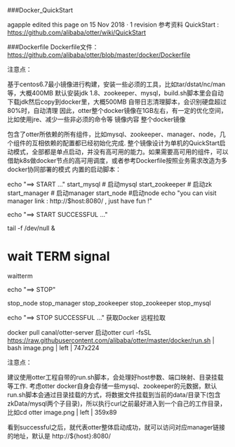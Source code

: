 ###Docker_QuickStart

agapple edited this page on 15 Nov 2018 · 1 revision
参考资料
QuickStart : https://github.com/alibaba/otter/wiki/QuickStart

###Dockerfile
Dockerfile文件：https://github.com/alibaba/otter/blob/master/docker/Dockerfile

注意点：

基于centos6.7最小镜像进行构建，安装一些必须的工具，比如tar/dstat/nc/man等，大概400MB
默认安装jdk 1.8、zookeeper、mysql，build.sh脚本里会自动下载jdk然后copy到docker里，大概500MB
自带日志清理脚本，会识别硬盘超过80%时，自动清理 因此，otter整个docker镜像在1GB左右，有一定的优化空间，比如使用jre、减少一些非必须的命令等
镜像内容
整个docker镜像

包含了otter所依赖的所有组件，比如mysql、zookeeper、manager、node，几个组件的互相依赖的配置都已经初始化完成.
整个镜像设计为单机的QuickStart启动模式，全部都是单点启动，并没有高可用的能力。如果需要高可用的组件，可以借助k8s做docker节点的高可用调度，或者参考Dockerfile按照业务需求改造为多docker协同部署的模式
内置的启动脚本：

echo "==> START ..."
start_mysql   # 启动mysql
start_zookeeper  # 启动zk
start_manager # 启动manager
start_node #启动node
echo "you can visit manager link : http://$host:8080/ , just have fun !"

echo "==> START SUCCESSFUL ..."

tail -f /dev/null &
# wait TERM signal
waitterm

echo "==> STOP"

stop_node
stop_manager
stop_zookeeper
stop_zookeeper
stop_mysql

echo "==> STOP SUCCESSFUL ..."
获取Docker
远程拉取

docker pull canal/otter-server
启动otter
curl -fsSL https://raw.githubusercontent.com/alibaba/otter/master/docker/run.sh | bash 
image.png | left | 747x224

注意点：

建议使用otter工程自带的run.sh脚本，会处理好host参数、端口映射、目录挂载等工作.
考虑otter docker自身会存储一些mysql、zookeeper的元数据，默认run.sh脚本会通过目录挂载的方式，将数据文件挂载到当前的data/目录下(包含zkData/mysql两个子目录)，所以执行curl之前最好进入到一个自己的工作目录，比如cd otter
image.png | left | 359x89

看到successful之后，就代表otter整体启动成功，就可以访问对应manager链接的地址，默认是 http://${host}:8080/
